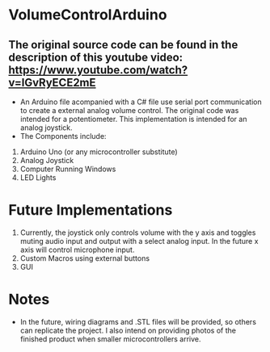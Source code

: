 # VolumeControlArduino
## The original source code can be found in the description of this youtube video: https://www.youtube.com/watch?v=lGvRyECE2mE
* An Arduino file acompanied with a C# file use serial port communication to create a external analog volume control. The original code was intended for a potentiometer. This implementation is intended for an analog joystick. 
* The Components include:
1. Arduino Uno (or any microcontroller substitute)
2. Analog Joystick
3. Computer Running Windows
4. LED Lights 
# Future Implementations
1. Currently, the joystick only controls volume with the y axis and toggles muting audio input and output with a select analog input. In the future x axis will control microphone input.
2. Custom Macros using external buttons
3. GUI 
# Notes
* In the future, wiring diagrams and .STL files will be provided, so others can replicate the project. I also intend on providing photos of the finished product when smaller microcontrollers arrive. 
